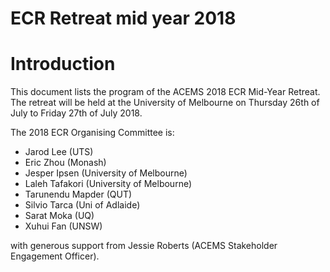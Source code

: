 # ECR Retreat mid year 2018

# Introduction


This document lists the program of the ACEMS 2018 ECR Mid-Year Retreat. The retreat will be held at the University of Melbourne on Thursday 26th of July to Friday 27th of July 2018. 
 
The 2018 ECR Organising Committee is: 

* Jarod Lee (UTS) 
* Eric Zhou (Monash) 
* Jesper Ipsen (University of Melbourne) 
* Laleh Tafakori (University of Melbourne) 
* Tarunendu Mapder (QUT)
* Silvio Tarca (Uni of Adlaide)
* Sarat Moka (UQ) 
* Xuhui Fan (UNSW) 

with generous support from Jessie Roberts (ACEMS Stakeholder Engagement Officer).

